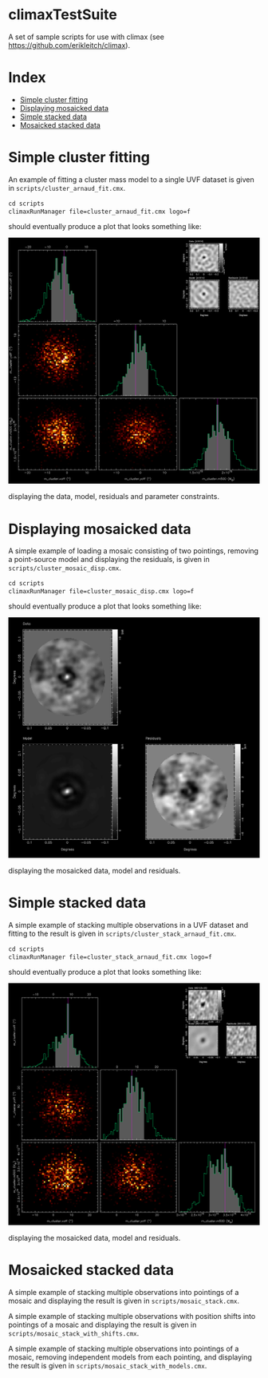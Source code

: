 # climaxTestSuite
A set of sample scripts for use with climax (see https://github.com/erikleitch/climax).

# Index

* <a href=#cluster_fit>Simple cluster fitting</a>
* <a href=#mosaic_disp>Displaying mosaicked data</a>
* <a href=#stacked_fit>Simple stacked data</a>
* <a href=#stacked_mosaic_disp>Mosaicked stacked data</a>
  
# <a name=cluster_fit>Simple cluster fitting</a>

An example of fitting a cluster mass model to a single UVF dataset is given in ```scripts/cluster_arnaud_fit.cmx```.

```
cd scripts
climaxRunManager file=cluster_arnaud_fit.cmx logo=f
```
should eventually produce a plot that looks something like:

![ClusterFit](https://github.com/erikleitch/climaxTestSuite/blob/master/images/cluster_arnaud_fit.png)

displaying the data, model, residuals and parameter constraints.

# <a name=mosaic_disp>Displaying mosaicked data</a>

A simple example of loading a mosaic consisting of two pointings, removing a point-source model and displaying the residuals, is given in ```scripts/cluster_mosaic_disp.cmx```.

```
cd scripts
climaxRunManager file=cluster_mosaic_disp.cmx logo=f
```
should eventually produce a plot that looks something like:

![ClusterFit](https://github.com/erikleitch/climaxTestSuite/blob/master/images/cluster_mosaic_disp.png)

displaying the mosaicked data, model and residuals.

# <a name=stack_fit>Simple stacked data</a>

A simple example of stacking multiple observations in a UVF dataset and fitting to the result is given in ```scripts/cluster_stack_arnaud_fit.cmx```.

```
cd scripts
climaxRunManager file=cluster_stack_arnaud_fit.cmx logo=f
```
should eventually produce a plot that looks something like:

![ClusterFit](https://github.com/erikleitch/climaxTestSuite/blob/master/images/cluster_stack_arnaud_fit.png)

displaying the mosaicked data, model and residuals.

# <a name=stacked_mosaic_disp>Mosaicked stacked data</a>

A simple example of stacking multiple observations into pointings of a mosaic and displaying the result is given in ```scripts/mosaic_stack.cmx```.

A simple example of stacking multiple observations with position shifts into pointings of a mosaic and displaying the result is given in ```scripts/mosaic_stack_with_shifts.cmx```.

A simple example of stacking multiple observations into pointings of a mosaic, removing independent models from each pointing, and displaying the result is given in ```scripts/mosaic_stack_with_models.cmx```.
